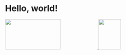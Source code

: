 # Hello, world!
<div style="height:100vh">
    <a href="https://github.com/fabianoomendes">
    <img width="60%" height="100vh" src="http://github-readme-streak-stats.herokuapp.com/?user=fabianoomendes&theme=dark&hide_border=true&fire=FA8B00&stroke=FA8B00&sideLabels=FA8B00)](https://git.io/streak-stats"/>
    <a href="https://github.com/fabianoomendes">
    <img width="38%" height="100vh" src="https://github-readme-stats.vercel.app/api/top-langs/?username=fabianoomendes&layout=compact&langs_count=16&theme=great-gatsby&border_color=#151515"/>
</div>
